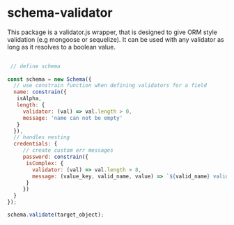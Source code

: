 # schema-validator

This package is a validator.js wrapper, that is designed to give ORM style validation (e.g mongoose or sequelize). 
It can be used with any validator as long as it resolves to a boolean value. 


```js
 
 // define schema
 
const schema = new Schema({
  // use constrain function when defining validators for a field 
  name: constrain({
   isAlpha, 
   length: {
     validator: (val) => val.length > 0,
     message: 'name can not be empty'
   }
  }),
  // handles nesting 
  credentials: {
     // create custom err messages
     password: constrain({
      isComplex: {
        validator: (val) => val.length > 8,
        message: (value_key, valid_name, value) => `${valid_name} validator deems input of value ${value} for field ${value_key} invalid`
      }
     })
  }
});

schema.validate(target_object);

```
